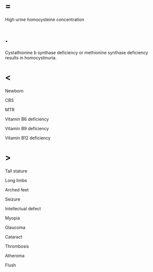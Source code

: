# =

High urine homocysteine concentration

# .

Cystathionine b synthase deficiency or methionine synthase deficiency results in homocystinuria.

# <

Newborn

CBS

MTR

Vitamin B6 deficiency

Vitamin B9 deficiency

Vitamin B12 deficiency

# >

Tall stature

Long limbs

Arched feet

Seizure

Intellectual defect

Myopia

Glaucoma

Cataract

Thrombosis

Atheroma

Flush
